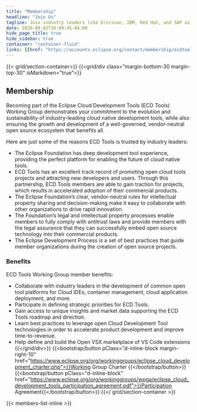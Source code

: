 ```yaml
---
title: "Membership"
headline: "Join Us"
tagline: Join industry leaders like Ericsson, IBM, Red Hat, and SAP as we define and build the future of Web and cloud development tools.
date: 2020-09-02T16:09:45-04:00
hide_page_title: true
hide_sidebar: true
container: "container-fluid"
links: [[href: "https://accounts.eclipse.org/contact/membership/ecdtools", text: "Contact Us About Membership"]]
---
```

{{< grid/section-container>}}
{{<grid/div class="margin-bottom-30 margin-top-30" isMarkdown="true">}}
## Membership  

Becoming part of the Eclipse Cloud Development Tools (ECD Tools) Working Group demonstrates your commitment to the evolution and sustainability of industry-leading cloud native development tools, while also ensuring the growth and development of a well-governed, vendor-neutral open source ecosystem that benefits all.  

Here are just some of the reasons ECD Tools is trusted by industry leaders:  
- The Eclipse Foundation has deep development tool experience, providing the perfect  platform for enabling the future of cloud native tools.
- ECD Tools has an excellent track record of promoting open cloud tools projects and attracting new developers and users. Through this partnership, ECD Tools members are able to gain traction for projects, which results in accelerated adoption of their commercial products.
- The Eclipse Foundation’s clear, vendor-neutral rules for intellectual property sharing and decision-making make it easy to collaborate with other organizations to drive rapid innovation.
- The Foundation’s legal and intellectual property processes enable members to fully comply with antitrust laws and provide members with the legal assurance that they can successfully embed open source technology into their commercial products.
- The Eclipse Development Process is a set of best practices that guide member organizations during the creation of open source projects.  

### Benefits  

ECD Tools Working Group member benefits:  

- Collaborate with industry leaders in the development of common open tool platforms for Cloud IDEs, container management, cloud application deployment, and more.  
- Participate in defining strategic priorities for ECD Tools.  
- Gain access to unique insights and market data supporting the ECD Tools roadmap and direction.  
- Learn best practices to leverage open Cloud Development Tool technologies in order to accelerate product development and improve time-to-revenue.  
- Help define and build the Open VSX marketplace of VS Code extensions  
{{</grid/div>}}
{{<bootstrap/button pClass="d-inline-block margin-right-10" href="https://www.eclipse.org/org/workinggroups/eclipse_cloud_development_charter.php">}}Working Group Charter {{</bootstrap/button>}}
{{<bootstrap/button pClass="d-inline-block" href="https://www.eclipse.org/org/workinggroups/wpga/eclipse_cloud_development_tools_participation_agreement.pdf">}}Participation Agreement{{</bootstrap/button>}}
{{</ grid/section-container >}}

{{< members-list-inline >}}
